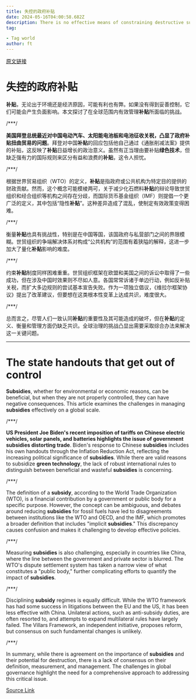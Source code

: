 ```yaml
---
title: 失控的政府补贴
date: 2024-05-16T04:00:58.682Z
description: There is no effective means of constraining destructive subsidies
tag: 

- Tag world
author: ft
---
```


[原文链接](https://ft.com/content/d3362dee-f9cc-470e-a6c2-8daf72932a72)

# 失控的政府补贴

**补贴**，无论出于环境还是经济原因，可能有利也有弊。如果没有得到妥善控制，它们可能会产生负面影响。本文探讨了在全球范围内有效管理**补贴**所面临的挑战。 

/***/

**美国拜登总统最近对中国电动汽车、太阳能电池板和电池征收关税，凸显了政府补贴扭曲贸易的问题**。拜登对中国**补贴**的回应包括他自己通过《通胀削减法案》提供的补贴，这反映了**补贴**日益增长的政治意义。虽然有正当理由要补贴**绿色技术**，但缺乏强有力的国际规则来区分有益和浪费的**补贴**，这令人担忧。 

/***/

根据世界贸易组织（WTO）的定义，**补贴**是指政府或公共机构为特定目的提供的财政贡献。然而，这个概念可能模棱两可，关于减少化石燃料**补贴**的辩论导致世贸组织和经合组织等机构之间存在分歧，而国际货币基金组织（IMF）则提倡一个更广泛的定义，其中包括“隐性**补贴**”。这种差异造成了混乱，使制定有效政策变得困难。 

/***/

衡量**补贴**也具有挑战性，特别是在中国等国，该国政府与私营部门之间的界限模糊。世贸组织的争端解决体系对构成“公共机构”的范围有着狭隘的解释，这进一步加大了量化**补贴**影响的难度。 

/***/

约束**补贴**制度同样困难重重。世贸组织框架在欧盟和美国之间的诉讼中取得了一些成功，但在涉及中国时效果则不尽如人意。各国常常诉诸于单边行动，例如反补贴关税，而扩大多边规则的尝试基本宣告失败。作为一项独立倡议，《维拉尔框架协议》提出了改革建议，但要想在这类根本性变革上达成共识，难度很大。 

/***/

总而言之，尽管人们一致认同**补贴**的重要性及其可能造成的破坏，但在**补贴**的定义、衡量和管理方面仍缺乏共识。全球治理的挑战凸显出需要采取综合办法来解决这一关键问题。

---

# The state handouts that get out of control

**Subsidies**, whether for environmental or economic reasons, can be beneficial, but when they are not properly controlled, they can have negative consequences. This article examines the challenges in managing **subsidies** effectively on a global scale. 

/***/

**US President Joe Biden's recent imposition of tariffs on Chinese electric vehicles, solar panels, and batteries highlights the issue of government subsidies distorting trade**. Biden's response to Chinese **subsidies** includes his own handouts through the Inflation Reduction Act, reflecting the increasing political significance of **subsidies**. While there are valid reasons to subsidize **green technology**, the lack of robust international rules to distinguish between beneficial and wasteful **subsidies** is concerning. 

/***/

The definition of a **subsidy**, according to the World Trade Organization (WTO), is a financial contribution by a government or public body for a specific purpose. However, the concept can be ambiguous, and debates around reducing **subsidies** for fossil fuels have led to disagreements between institutions like the WTO and OECD, and the IMF, which promotes a broader definition that includes "implicit **subsidies**." This discrepancy causes confusion and makes it challenging to develop effective policies. 

/***/

Measuring **subsidies** is also challenging, especially in countries like China, where the line between the government and private sector is blurred. The WTO's dispute settlement system has taken a narrow view of what constitutes a "public body," further complicating efforts to quantify the impact of **subsidies**. 

/***/

Disciplining **subsidy** regimes is equally difficult. While the WTO framework has had some success in litigations between the EU and the US, it has been less effective with China. Unilateral actions, such as anti-subsidy duties, are often resorted to, and attempts to expand multilateral rules have largely failed. The Villars Framework, an independent initiative, proposes reform, but consensus on such fundamental changes is unlikely. 

/***/

In summary, while there is agreement on the importance of **subsidies** and their potential for destruction, there is a lack of consensus on their definition, measurement, and management. The challenges in global governance highlight the need for a comprehensive approach to addressing this critical issue.

[Source Link](https://ft.com/content/d3362dee-f9cc-470e-a6c2-8daf72932a72)

